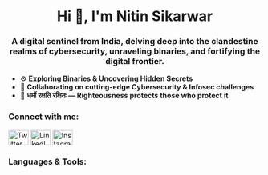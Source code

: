 <h1 align="center">Hi 👋, I'm Nitin Sikarwar</h1>
<h3 align="center">A digital sentinel from India, delving deep into the clandestine realms of cybersecurity, unraveling binaries, and fortifying the digital frontier.</h3>

- ⚙️ **Exploring Binaries & Uncovering Hidden Secrets**  
- 👯 **Collaborating on cutting-edge Cybersecurity & Infosec challenges**  
- 📜 **धर्मो रक्षति रक्षितः — Righteousness protects those who protect it**

<h3 align="left">Connect with me:</h3>
<p align="left">
<a href="https://twitter.com/sikarwar999" target="_blank"><img align="center" src="https://raw.githubusercontent.com/rahuldkjain/github-profile-readme-generator/master/src/images/icons/Social/twitter.svg" alt="Twitter" height="30" width="40" /></a>
<a href="https://linkedin.com/in/nitin-sikarwar/" target="_blank"><img align="center" src="https://raw.githubusercontent.com/rahuldkjain/github-profile-readme-generator/master/src/images/icons/Social/linked-in-alt.svg" alt="LinkedIn" height="30" width="40" /></a>
<a href="https://instagram.com/neoknight_" target="_blank"><img align="center" src="https://raw.githubusercontent.com/rahuldkjain/github-profile-readme-generator/master/src/images/icons/Social/instagram.svg" alt="Instagram" height="30" width="40" /></a>  
</p>

<h3 align="left">Languages & Tools:</h3>
<p align="left"> 
<!-- Your tool icons here, keep as is -->
</p>
